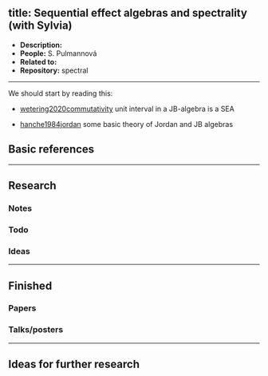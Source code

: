 
title: Sequential effect algebras and spectrality (with Sylvia)
---

*  **Description:**   
*  **People:**   S. Pulmannová
*  **Related to:**     
*  **Repository:** spectral 

---

We should start by reading this:

* [wetering2020commutativity](wetering2020commutativity) unit interval in a JB-algebra is a SEA

* [hanche1984jordan](BOOK_hanche1984jordan) some basic theory of Jordan and JB algebras



## Basic references






---

## Research



### Notes



### Todo



### Ideas

---

## Finished

### Papers


### Talks/posters

---

## Ideas for further research

